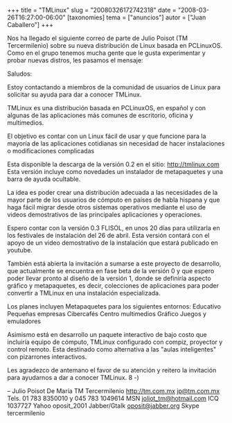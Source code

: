 +++
title = "TMLinux"
slug = "20080326172742318"
date = "2008-03-26T16:27:00-06:00"
[taxonomies]
tema = ["anuncios"]
autor = ["Juan Caballero"]
+++

Nos ha llegado el siguiente correo de parte de Julio Poisot (TM
Tercermilenio) sobre su nueva distribución de Linux basada en PCLinuxOS.
Como en el grupo tenemos mucha gente que le gusta experimentar y probar
nuevas distros, les pasamos el mensaje:

<!-- more -->
Saludos:

Estoy contactando a miembros de la comunidad de usuarios de Linux para
solicitar su ayuda para dar a conocer TMLinux.

TMLinux es una distribución basada en PCLinuxOS, en español y con
algunas de las aplicaciones más comunes de escritorio, oficina y
multimedios.

El objetivo es contar con un Linux fácil de usar y que funcione para la
mayoría de las aplicaciones cotidianas sin necesidad de hacer
instalaciones o modificaciones complicadas

Esta disponible la descarga de la versión 0.2 en el sitio:
<a href="http://tmlinux.com">http://tmlinux.com</a> Esta versión incluye
como novedades un instalador de metapaquetes y una barra de ayuda
ocultable.

La idea es poder crear una distribución adecuada a las necesidades de la
mayor parte de los usuarios de cómputo en países de habla hispana y que
haga fácil migrar desde otros sistemas operativos mediante el uso de
videos demostrativos de las principales aplicaciones y operaciones.

Espero contar con la versión 0.3 FLISOL, en unos 20 días para utilizarla
en los festivales de instalación del 26 de abril. Esta versión contará
con el apoyo de un video demostrativo de la instalación que estará
publicado en youtube.

También está abierta la invitación a sumarse a este proyecto de
desarrollo, que actualmente se encuentra en fase beta de la versión 0 y
que espero poder llevar pronto al diseño de la versión 1, donde se
definiría aspecto gráfico y metapaquetes, es decir, colecciones de
aplicaciones para poder convertir a TMLinux en una instalación
especializada.

Los planes incluyen Metapaquetes para los siguientes entornos: Educativo
Pequeñas empresas Cibercafés Centro multimedios Gráfico Juegos y
emuladores

Asimismo está en desarrollo un paquete interactivo de bajo costo que
incluiría equipo de cómputo, TMLinux configurado con compiz, proyector y
control remoto. Esta destinado como alternativa a las "aulas
inteligentes" con pizarrones interactivos.

Les agradezco de antemano el favor de su atención y reitero la
invitación para ayudarnos a dar a conocer TMLinux. 8 -)

– Julio Poisot De María TM Tercermilenio
<a href="http://tm.com.mx">http://tm.com.mx</a> jp@tm.com.mx Tels. 01
783 8350010 y 045 783 1049614 MSN joliot_tm@hotmail.com ICQ 1037727
Yahoo oposit_2001 Jabber/Gtalk oposit@jabber.org Skype tercermilenio
